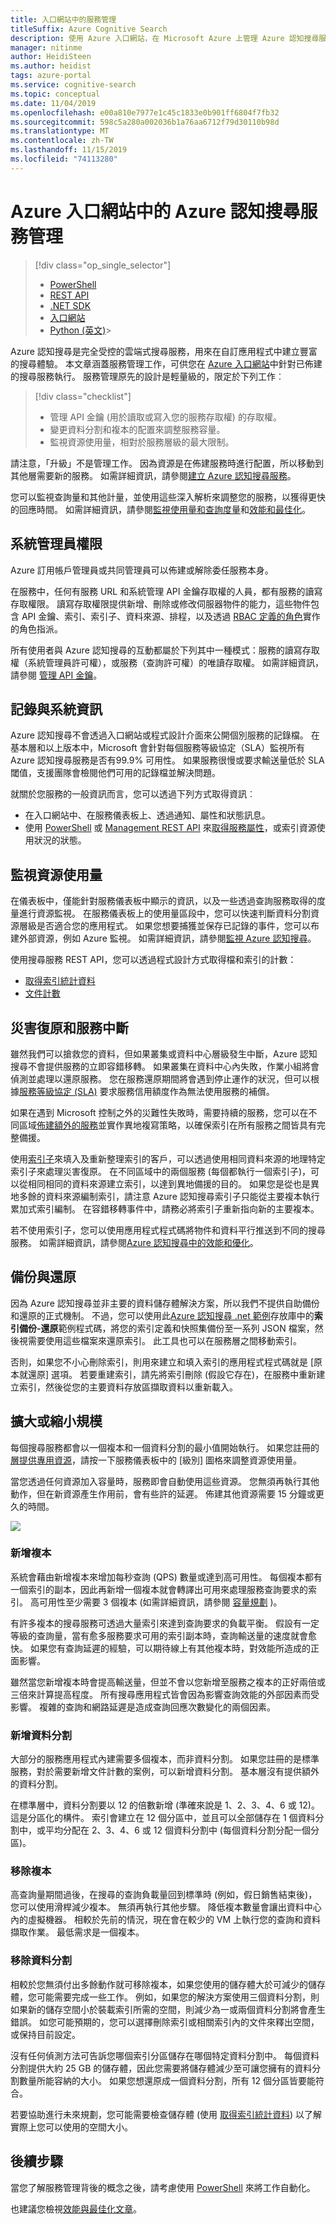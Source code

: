 ```yaml
---
title: 入口網站中的服務管理
titleSuffix: Azure Cognitive Search
description: 使用 Azure 入口網站，在 Microsoft Azure 上管理 Azure 認知搜尋服務（託管的雲端搜尋服務）。
manager: nitinme
author: HeidiSteen
ms.author: heidist
tags: azure-portal
ms.service: cognitive-search
ms.topic: conceptual
ms.date: 11/04/2019
ms.openlocfilehash: e00a810e7977e1c45c1833e0b901ff6804f7fb32
ms.sourcegitcommit: 598c5a280a002036b1a76aa6712f79d30110b98d
ms.translationtype: MT
ms.contentlocale: zh-TW
ms.lasthandoff: 11/15/2019
ms.locfileid: "74113280"
---
```

# <a name="service-administration-for-azure-cognitive-search-in-the-azure-portal"></a>Azure 入口網站中的 Azure 認知搜尋服務管理
> [!div class="op_single_selector"]
> * [PowerShell](search-manage-powershell.md)
> * [REST API](https://docs.microsoft.com/rest/api/searchmanagement/)
> * [.NET SDK](https://docs.microsoft.com/dotnet/api/microsoft.azure.management.search)
> * [入口網站](search-manage.md)
> * [Python (英文)](https://pypi.python.org/pypi/azure-mgmt-search/0.1.0)> 

Azure 認知搜尋是完全受控的雲端式搜尋服務，用來在自訂應用程式中建立豐富的搜尋體驗。 本文章涵蓋服務管理工作，可供您在 [Azure 入口網站](https://portal.azure.com)中針對已佈建的搜尋服務執行。 服務管理原先的設計是輕量級的，限定於下列工作︰

> [!div class="checklist"]
> * 管理 API 金鑰 (用於讀取或寫入您的服務存取權) 的存取權。
> * 變更資料分割和複本的配置來調整服務容量。
> * 監視資源使用量，相對於服務層級的最大限制。

請注意，「升級」不是管理工作。 因為資源是在佈建服務時進行配置，所以移動到其他層需要新的服務。 如需詳細資訊，請參閱[建立 Azure 認知搜尋服務](search-create-service-portal.md)。

您可以監視查詢量和其他計量，並使用這些深入解析來調整您的服務，以獲得更快的回應時間。 如需詳細資訊，請參閱[監視使用量和查詢度量](search-monitor-usage.md)和[效能和最佳化](search-performance-optimization.md)。

<a id="admin-rights"></a>

## <a name="administrator-rights"></a>系統管理員權限
Azure 訂用帳戶管理員或共同管理員可以佈建或解除委任服務本身。

在服務中，任何有服務 URL 和系統管理 API 金鑰存取權的人員，都有服務的讀寫存取權限。 讀寫存取權限提供新增、刪除或修改伺服器物件的能力，這些物件包含 API 金鑰、索引、索引子、資料來源、排程，以及透過 [RBAC 定義的角色](search-security-rbac.md)實作的角色指派。

所有使用者與 Azure 認知搜尋的互動都屬於下列其中一種模式：服務的讀寫存取權（系統管理員許可權），或服務（查詢許可權）的唯讀存取權。 如需詳細資訊，請參閱 [管理 API 金鑰](search-security-api-keys.md)。

<a id="sys-info"></a>

## <a name="logging-and-system-information"></a>記錄與系統資訊
Azure 認知搜尋不會透過入口網站或程式設計介面來公開個別服務的記錄檔。 在基本層和以上版本中，Microsoft 會針對每個服務等級協定（SLA）監視所有 Azure 認知搜尋服務是否有99.9% 可用性。 如果服務很慢或要求輸送量低於 SLA 閾值，支援團隊會檢閱他們可用的記錄檔並解決問題。

就關於您服務的一般資訊而言，您可以透過下列方式取得資訊︰

* 在入口網站中、在服務儀表板上、透過通知、屬性和狀態訊息。
* 使用 [PowerShell](search-manage-powershell.md) 或 [Management REST API](https://docs.microsoft.com/rest/api/searchmanagement/) 來[取得服務屬性](https://docs.microsoft.com/rest/api/searchmanagement/services)，或索引資源使用狀況的狀態。


<a id="sub-5"></a>

## <a name="monitor-resource-usage"></a>監視資源使用量
在儀表板中，僅能針對服務儀表板中顯示的資訊，以及一些透過查詢服務取得的度量進行資源監視。 在服務儀表板上的使用量區段中，您可以快速判斷資料分割資源層級是否適合您的應用程式。 如果您想要捕獲並保存已記錄的事件，您可以布建外部資源，例如 Azure 監視。 如需詳細資訊，請參閱[監視 Azure 認知搜尋](search-monitor-usage.md)。

使用搜尋服務 REST API，您可以透過程式設計方式取得檔和索引的計數： 

* [取得索引統計資料](https://docs.microsoft.com/rest/api/searchservice/Get-Index-Statistics)
* [文件計數](https://docs.microsoft.com/rest/api/searchservice/count-documents)

## <a name="disaster-recovery-and-service-outages"></a>災害復原和服務中斷

雖然我們可以搶救您的資料，但如果叢集或資料中心層級發生中斷，Azure 認知搜尋不會提供服務的立即容錯移轉。 如果叢集在資料中心內失敗，作業小組將會偵測並處理以還原服務。 您在服務還原期間將會遇到停止運作的狀況，但可以根據[服務等級協定 (SLA)](https://azure.microsoft.com/support/legal/sla/search/v1_0/) 要求服務信用額度作為無法使用服務的補償。 

如果在遇到 Microsoft 控制之外的災難性失敗時，需要持續的服務，您可以在不同區域[佈建額外的服務](search-create-service-portal.md)並實作異地複寫策略，以確保索引在所有服務之間皆具有完整備援。

使用[索引子](search-indexer-overview.md)來填入及重新整理索引的客戶，可以透過使用相同資料來源的地理特定索引子來處理災害復原。 在不同區域中的兩個服務 (每個都執行一個索引子)，可以從相同相同的資料來源建立索引，以達到異地備援的目的。 如果您是從也是異地多餘的資料來源編制索引，請注意 Azure 認知搜尋索引子只能從主要複本執行累加式索引編制。 在容錯移轉事件中，請務必將索引子重新指向新的主要複本。 

若不使用索引子，您可以使用應用程式程式碼將物件和資料平行推送到不同的搜尋服務。 如需詳細資訊，請參閱[Azure 認知搜尋中的效能和優化](search-performance-optimization.md)。

## <a name="backup-and-restore"></a>備份與還原

因為 Azure 認知搜尋並非主要的資料儲存體解決方案，所以我們不提供自助備份和還原的正式機制。 不過，您可以使用此[Azure 認知搜尋 .net 範例](https://github.com/Azure-Samples/azure-search-dotnet-samples)存放庫中的**索引備份-還原**範例程式碼，將您的索引定義和快照集備份至一系列 JSON 檔案，然後視需要使用這些檔案來還原索引。 此工具也可以在服務層之間移動索引。

否則，如果您不小心刪除索引，則用來建立和填入索引的應用程式程式碼就是 [原本就還原] 選項。 若要重建索引，請先將索引刪除 (假設它存在)，在服務中重新建立索引，然後從您的主要資料存放區擷取資料以重新載入。

<a id="scale"></a>

## <a name="scale-up-or-down"></a>擴大或縮小規模
每個搜尋服務都會以一個複本和一個資料分割的最小值開始執行。 如果您註冊的[層提供專用資源](search-limits-quotas-capacity.md)，請按一下服務儀表板中的 [級別] 圖格來調整資源使用量。

當您透過任何資源加入容量時，服務即會自動使用這些資源。 您無須再執行其他動作，但在新資源產生作用前，會有些許的延遲。 佈建其他資源需要 15 分鐘或更久的時間。

 ![][10]

### <a name="add-replicas"></a>新增複本
系統會藉由新增複本來增加每秒查詢 (QPS) 數量或達到高可用性。 每個複本都有一個索引的副本，因此再新增一個複本就會轉譯出可用來處理服務查詢要求的索引。 高可用性至少需要 3 個複本 (如需詳細資訊，請參閱 [容量規劃](search-capacity-planning.md) )。

有許多複本的搜尋服務可透過大量索引來達到查詢要求的負載平衡。 假設有一定等級的查詢量，當有愈多服務要求可用的索引副本時，查詢輸送量的速度就會愈快。 如果您有查詢延遲的經驗，可以期待線上有其他複本時，對效能所造成的正面影響。

雖然當您新增複本時會提高輸送量，但並不會以您新增至服務之複本的正好兩倍或三倍來計算提高程度。 所有搜尋應用程式皆會因為影響查詢效能的外部因素而受影響。 複雜的查詢和網路延遲是造成查詢回應次數變化的兩個因素。

### <a name="add-partitions"></a>新增資料分割
大部分的服務應用程式內建需要多個複本，而非資料分割。 如果您註冊的是標準服務，對於需要新增文件計數的案例，可以新增資料分割。 基本層沒有提供額外的資料分割。

在標準層中，資料分割要以 12 的倍數新增 (準確來說是 1、2、3、4、6 或 12)。 這是分區化的構件。 索引會建立在 12 個分區中，並且可以全部儲存在 1 個資料分割中，或平均分配在 2、3、4、6 或 12 個資料分割中 (每個資料分割分配一個分區)。

### <a name="remove-replicas"></a>移除複本
高查詢量期間過後，在搜尋的查詢負載量回到標準時 (例如，假日銷售結束後)，您可以使用滑桿減少複本。 無須再執行其他步驟。 降低複本數量會讓出資料中心內的虛擬機器。 相較於先前的情況，現在會在較少的 VM 上執行您的查詢和資料擷取作業。 最低需求是一個複本。

### <a name="remove-partitions"></a>移除資料分割
相較於您無須付出多餘動作就可移除複本，如果您使用的儲存體大於可減少的儲存體，您可能需要完成一些工作。 例如，如果您的解決方案使用三個資料分割，則如果新的儲存空間小於裝載索引所需的空間，則減少為一或兩個資料分割將會產生錯誤。 如您可能預期的，您可以選擇刪除索引或相關索引內的文件來釋出空間，或保持目前設定。

沒有任何偵測方法可告訴您哪個索引分區儲存在哪個特定資料分割中。 每個資料分割提供大約 25 GB 的儲存體，因此您需要將儲存體減少至可讓您擁有的資料分割數量所能容納的大小。 如果您想還原成一個資料分割，所有 12 個分區皆要能符合。

若要協助進行未來規劃，您可能需要檢查儲存體 (使用 [取得索引統計資料](https://docs.microsoft.com/rest/api/searchservice/Get-Index-Statistics)) 以了解實際上您可以使用的空間大小。 

<a id="next-steps"></a>

## <a name="next-steps"></a>後續步驟
當您了解服務管理背後的概念之後，請考慮使用 [PowerShell](search-manage-powershell.md) 來將工作自動化。

也建議您檢視[效能與最佳化文章](search-performance-optimization.md)。

<!--Image references-->
[10]: ./media/search-manage/Azure-Search-Manage-3-ScaleUp.png



